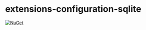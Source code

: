 # extensions-configuration-sqlite

[![NuGet](https://img.shields.io/nuget/v/Extensions.Configuration.Sqlite.svg)](https://www.nuget.org/packages/Extensions.Configuration.Sqlite)
